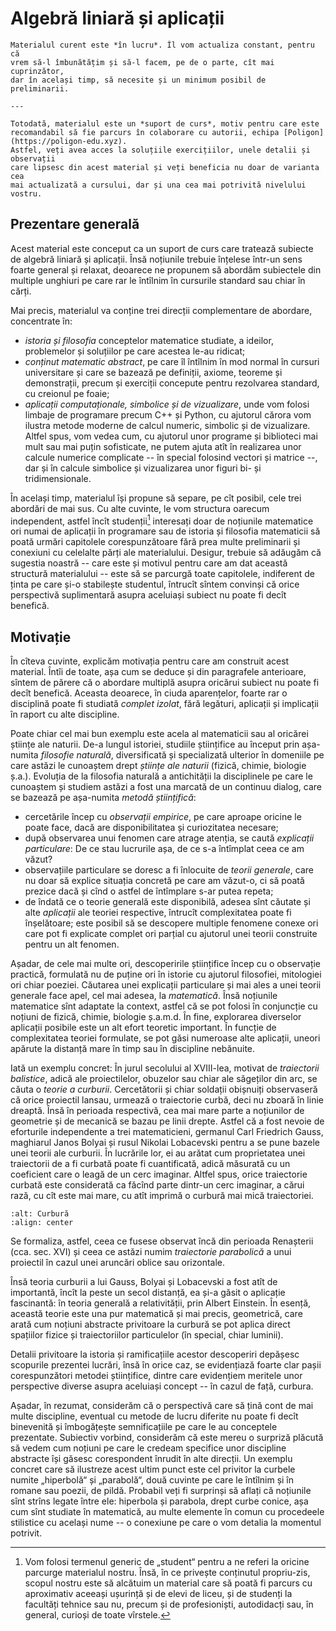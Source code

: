 # Algebră liniară și aplicații

```{warning}
Materialul curent este *în lucru*. Îl vom actualiza constant, pentru că
vrem să-l îmbunătățim și să-l facem, pe de o parte, cît mai cuprinzător,
dar în același timp, să necesite și un minimum posibil de preliminarii.

---

Totodată, materialul este un *suport de curs*, motiv pentru care este
recomandabil să fie parcurs în colaborare cu autorii, echipa [Poligon](https://poligon-edu.xyz).
Astfel, veți avea acces la soluțiile exercițiilor, unele detalii și observații
care lipsesc din acest material și veți beneficia nu doar de varianta cea
mai actualizată a cursului, dar și una cea mai potrivită nivelului vostru.
```

## Prezentare generală
Acest material este conceput ca un suport de curs care tratează subiecte de algebră liniară
și aplicații. Însă noțiunile trebuie înțelese într-un sens foarte general și relaxat,
deoarece ne propunem să abordăm subiectele din multiple unghiuri pe care rar le întîlnim
în cursurile standard sau chiar în cărți.

Mai precis, materialul va conține trei direcții complementare de abordare, concentrate în:
- *istoria și filosofia* conceptelor matematice studiate, a ideilor, problemelor și soluțiilor pe care acestea le-au ridicat;
- *conținut matematic abstract*, pe care îl întîlnim în mod normal în cursuri universitare 
și care se bazează pe definiții, axiome, teoreme și demonstrații, precum și exerciții concepute pentru rezolvarea
standard, cu creionul pe foaie;
- *aplicații computaționale, simbolice și de vizualizare*, unde vom folosi limbaje de programare precum C++ și Python,
cu ajutorul cărora vom ilustra metode moderne de calcul numeric, simbolic și de vizualizare. Altfel spus, vom vedea
cum, cu ajutorul unor programe și biblioteci mai mult sau mai puțin sofisticate, ne putem ajuta atît în realizarea
unor calcule numerice complicate -- în special folosind vectori și matrice --, dar și în calcule simbolice și
vizualizarea unor figuri bi- și tridimensionale.

În același timp, materialul își propune să separe, pe cît posibil, cele trei abordări de mai sus.
Cu alte cuvinte, le vom structura oarecum independent, astfel încît studenții[^student] interesați
doar de noțiunile matematice ori numai de aplicații în programare sau de istoria și filosofia
matematicii să poată urmări capitolele corespunzătoare fără prea multe preliminarii și conexiuni
cu celelalte părți ale materialului. Desigur, trebuie să adăugăm că sugestia noastră -- care este și
motivul pentru care am dat această structură materialului -- este să se parcurgă toate capitolele,
indiferent de ținta pe care și-o stabilește studentul, întrucît sîntem convinși că orice perspectivă
suplimentară asupra aceluiași subiect nu poate fi decît benefică.

[^student]: Vom folosi termenul generic de „student“ pentru a ne referi la oricine parcurge materialul
nostru. Însă, în ce privește conținutul propriu-zis, scopul nostru este să alcătuim un material care
să poată fi parcurs cu aproximativ aceeași ușurință și de elevi de liceu, și de studenți la facultăți
tehnice sau nu, precum și de profesioniști, autodidacți sau, în general, curioși de toate vîrstele.

## Motivație
În cîteva cuvinte, explicăm motivația pentru care am construit acest material.
Întîi de toate, așa cum se deduce și din paragrafele anterioare, sîntem de părere că o abordare
multiplă asupra oricărui subiect nu poate fi decît benefică. Aceasta deoarece, în ciuda aparențelor,
foarte rar o disciplină poate fi studiată *complet izolat*, fără legături, aplicații și implicații
în raport cu alte discipline.

Poate chiar cel mai bun exemplu este acela al matematicii sau al oricărei științe ale naturii.
De-a lungul istoriei, studiile științifice au început prin așa-numita *filosofie naturală*,
diversificată și specializată ulterior în domeniile pe care astăzi le cunoaștem drept
*științe ale naturii* (fizică, chimie, biologie ș.a.). Evoluția de la filosofia naturală a antichității
la disciplinele pe care le cunoaștem și studiem astăzi a fost una marcată de un continuu dialog,
care se bazează pe așa-numita *metodă științifică*:
- cercetările încep cu *observații empirice*, pe care aproape oricine le poate face, dacă are disponibilitatea
și curiozitatea necesare;
- după observarea unui fenomen care atrage atenția, se caută *explicații particulare*: De ce stau lucrurile
așa, de ce s-a întîmplat ceea ce am văzut?
- observațiile particulare se doresc a fi înlocuite de *teorii generale*, care nu doar să explice situația
concretă pe care am văzut-o, ci să poată prezice dacă și cînd o astfel de întîmplare s-ar putea repeta;
- de îndată ce o teorie generală este disponibilă, adesea sînt căutate și alte *aplicații* ale teoriei respective,
întrucît complexitatea poate fi înșelătoare; este posibil să se descopere multiple fenomene conexe ori care
pot fi explicate complet ori parțial cu ajutorul unei teorii construite pentru un alt fenomen.

Așadar, de cele mai multe ori, descoperirile științifice încep cu o observație practică, formulată
nu de puține ori în istorie cu ajutorul filosofiei, mitologiei ori chiar poeziei. Căutarea unei explicații
particulare și mai ales a unei teorii generale face apel, cel mai adesea, la *matematică*. Însă noțiunile
matematice sînt adaptate la context, astfel că se pot folosi în conjuncție cu noțiuni de fizică, chimie,
biologie ș.a.m.d. În fine, explorarea diverselor aplicații posibile este un alt efort teoretic important.
În funcție de complexitatea teoriei formulate, se pot găsi numeroase alte aplicații, uneori apărute la 
distanță mare în timp sau în discipline nebănuite.

Iată un exemplu concret: În jurul secolului al XVIII-lea, motivat de *traiectorii balistice*, adică ale
proiectilelor, obuzelor sau chiar ale săgeților din arc, se căuta o *teorie a curburii*. Cercetătorii
și chiar soldații obișnuiți observaseră că orice proiectil lansau, urmează o traiectorie curbă,
deci nu zboară în linie dreaptă. Însă în perioada respectivă, cea mai mare parte a noțiunilor de geometrie
și de mecanică se bazau pe linii drepte. Astfel că a fost nevoie de eforturile independente a trei matematicieni,
germanul Carl Friedrich Gauss, maghiarul Janos Bolyai și rusul Nikolai Lobacevski pentru a se pune bazele
unei teorii ale curburii. În lucrările lor, ei au arătat cum proprietatea unei traiectorii de a fi curbată
poate fi cuantificată, adică măsurată cu un coeficient care o leagă de un cerc imaginar. Altfel spus, orice
traiectorie curbată este considerată ca făcînd parte dintr-un cerc imaginar, a cărui rază, cu cît este mai mare,
cu atît imprimă o curbură mai mică traiectoriei.

```{image} ./img/curbura.svg
:alt: Curbură
:align: center
```

Se formaliza, astfel, ceea ce fusese observat încă din perioada Renașterii (cca. sec. XVI)
și ceea ce astăzi numim *traiectorie parabolică* a unui proiectil în cazul unei aruncări
oblice sau orizontale.

Însă teoria curburii a lui Gauss, Bolyai și Lobacevski a fost atît de importantă, încît 
la peste un secol distanță, ea și-a găsit o aplicație fascinantă: în teoria generală a
relativității, prin Albert Einstein. În esență, această teorie este una pur matematică
și mai precis, geometrică, care arată cum noțiuni abstracte privitoare la curbură se pot
aplica direct spațiilor fizice și traiectoriilor particulelor (în special, chiar luminii).

Detalii privitoare la istoria și ramificațiile acestor descoperiri depășesc scopurile
prezentei lucrări, însă în orice caz, se evidențiază foarte clar pașii corespunzători
metodei științifice, dintre care evidențiem meritele unor perspective diverse
asupra aceluiași concept -- în cazul de față, curbura.

Așadar, în rezumat, considerăm că o perspectivă care să țină cont de mai multe discipline,
eventual cu metode de lucru diferite nu poate fi decît binevenită și îmbogățește
semnificațiile pe care le au conceptele prezentate. Subiectiv vorbind, considerăm că
este mereu o surpriză plăcută să vedem cum noțiuni pe care le credeam specifice
unor discipline abstracte își găsesc corespondent înrudit în alte direcții.
Un exemplu concret care să ilustreze acest ultim punct este cel privitor la curbele numite
„hiperbolă“ și „parabolă“, două cuvinte pe care le întîlnim și în romane sau poezii, de pildă.
Probabil veți fi surprinși să aflați că noțiunile sînt strîns legate între ele: hiperbola
și parabola, drept curbe conice, așa cum sînt studiate în matematică, au multe elemente în comun
cu procedeele stilistice cu același nume -- o conexiune pe care o vom detalia la momentul potrivit.
